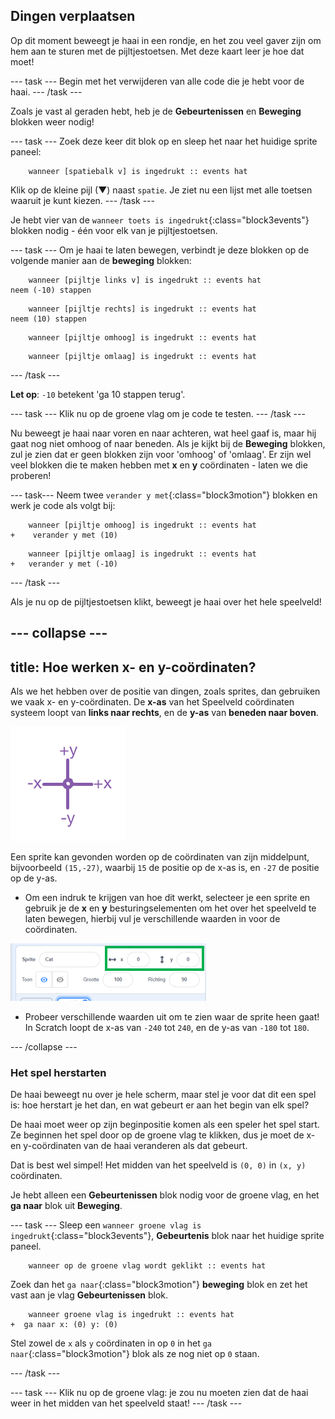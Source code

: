 ## Dingen verplaatsen

Op dit moment beweegt je haai in een rondje, en het zou veel gaver zijn om hem aan te sturen met de pijltjestoetsen. Met deze kaart leer je hoe dat moet!

--- task --- Begin met het verwijderen van alle code die je hebt voor de haai. --- /task ---

Zoals je vast al geraden hebt, heb je de **Gebeurtenissen** en **Beweging** blokken weer nodig!

--- task --- Zoek deze keer dit blok op en sleep het naar het huidige sprite paneel:

```blocks3
    wanneer [spatiebalk v] is ingedrukt :: events hat
```

Klik op de kleine pijl (▼) naast `spatie`. Je ziet nu een lijst met alle toetsen waaruit je kunt kiezen. --- /task ---

Je hebt vier van de `wanneer toets is ingedrukt`{:class="block3events"} blokken nodig - één voor elk van je pijltjestoetsen.

--- task --- Om je haai te laten bewegen, verbindt je deze blokken op de volgende manier aan de **beweging** blokken:

```blocks3
    wanneer [pijltje links v] is ingedrukt :: events hat
neem (-10) stappen
```

```blocks3
    wanneer [pijltje rechts] is ingedrukt :: events hat
neem (10) stappen
```

```blocks3
    wanneer [pijltje omhoog] is ingedrukt :: events hat
```

```blocks3
    wanneer [pijltje omlaag] is ingedrukt :: events hat
```

--- /task ---

**Let op**: `-10` betekent 'ga 10 stappen terug'.

--- task --- Klik nu op de groene vlag om je code te testen. --- /task ---

Nu beweegt je haai naar voren en naar achteren, wat heel gaaf is, maar hij gaat nog niet omhoog of naar beneden. Als je kijkt bij de **Beweging** blokken, zul je zien dat er geen blokken zijn voor 'omhoog' of 'omlaag'. Er zijn wel veel blokken die te maken hebben met **x** en **y** coördinaten - laten we die proberen!

--- task--- Neem twee `verander y met`{:class="block3motion"} blokken en werk je code als volgt bij:

```blocks3
    wanneer [pijltje omhoog] is ingedrukt :: events hat
+    verander y met (10)
```

```blocks3
    wanneer [pijltje omlaag] is ingedrukt :: events hat
+   verander y met (-10)
```

--- /task ---

Als je nu op de pijltjestoetsen klikt, beweegt je haai over het hele speelveld!

--- collapse ---
---
title: Hoe werken x- en y-coördinaten?
---

Als we het hebben over de positie van dingen, zoals sprites, dan gebruiken we vaak x- en y-coördinaten. De **x-as** van het Speelveld coördinaten systeem loopt van **links naar rechts**, en de **y-as** van **beneden naar boven**.

![](images/moving3.png)

Een sprite kan gevonden worden op de coördinaten van zijn middelpunt, bijvoorbeeld `(15,-27)`, waarbij `15` de positie op de x-as is, en `-27` de positie op de y-as.

+ Om een indruk te krijgen van hoe dit werkt, selecteer je een sprite en gebruik je de **x** en **y** besturingselementen om het over het speelveld te laten bewegen, hierbij vul je verschillende waarden in voor de coördinaten.

![](images/xycoords.png)

+ Probeer verschillende waarden uit om te zien waar de sprite heen gaat! In Scratch loopt de x-as van `-240` tot `240`, en de y-as van `-180` tot `180`.

--- /collapse ---

### Het spel herstarten

De haai beweegt nu over je hele scherm, maar stel je voor dat dit een spel is: hoe herstart je het dan, en wat gebeurt er aan het begin van elk spel?

De haai moet weer op zijn beginpositie komen als een speler het spel start. Ze beginnen het spel door op de groene vlag te klikken, dus je moet de x- en y-coördinaten van de haai veranderen als dat gebeurt.

Dat is best wel simpel! Het midden van het speelveld is `(0, 0)` in `(x, y)` coördinaten.

Je hebt alleen een **Gebeurtenissen** blok nodig voor de groene vlag, en het **ga naar** blok uit **Beweging**.

--- task --- Sleep een `wanneer groene vlag is ingedrukt`{:class="block3events"}, **Gebeurtenis** blok naar het huidige sprite paneel.

```blocks3
    wanneer op de groene vlag wordt geklikt :: events hat
```

Zoek dan het `ga naar`{:class="block3motion"} **beweging** blok en zet het vast aan je vlag **Gebeurtenissen** blok.

```blocks3
    wanneer groene vlag is ingedrukt :: events hat
+  ga naar x: (0) y: (0)
```

Stel zowel de `x` als `y` coördinaten in op `0` in het `ga naar`{:class="block3motion"} blok als ze nog niet op `0` staan.

--- /task ---

--- task --- Klik nu op de groene vlag: je zou nu moeten zien dat de haai weer in het midden van het speelveld staat! --- /task ---